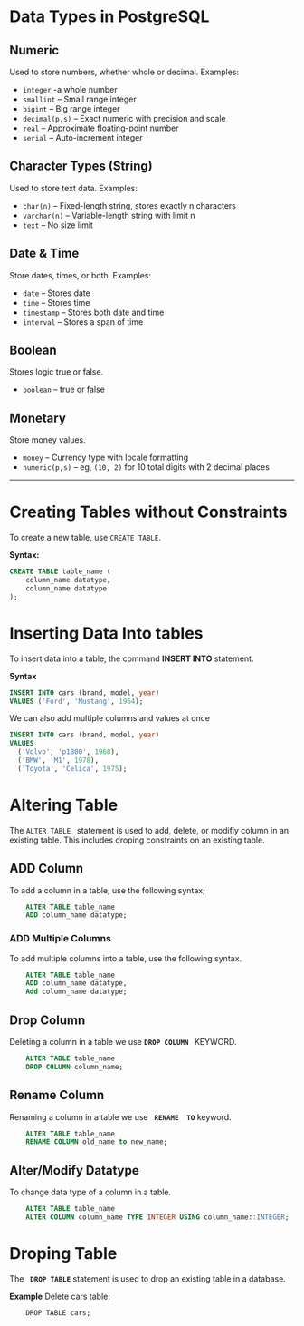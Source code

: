 # Data Types in PostgreSQL

## Numeric

Used to store numbers, whether whole or decimal. Examples:

- `integer` -a whole number
- `smallint` – Small range integer
- `bigint` – Big range integer
- `decimal(p,s)` – Exact numeric with precision and scale
- `real` – Approximate floating-point number
- `serial` – Auto-increment integer

## Character Types (String)

Used to store text data. Examples:

- `char(n)` – Fixed-length string, stores exactly n characters
- `varchar(n)` – Variable-length string with limit n
- `text` – No size limit

## Date & Time

Store dates, times, or both. Examples:

- `date` – Stores date
- `time` – Stores time
- `timestamp` – Stores both date and time
- `interval` – Stores a span of time

## Boolean

Stores logic true or false.

- `boolean` – true or false

## Monetary

Store money values.

- `money` – Currency type with locale formatting
- `numeric(p,s)` – eg, `(10, 2)` for 10 total digits with 2 decimal places

---

# Creating Tables without Constraints

To create a new table, use `CREATE TABLE`.

**Syntax:**

```sql
CREATE TABLE table_name (
    column_name datatype,
    column_name datatype
);
```

# Inserting Data Into tables

To insert data into a table, the command **INSERT INTO** statement. 

**Syntax**
```sql
INSERT INTO cars (brand, model, year)
VALUES ('Ford', 'Mustang', 1964);
```
We can also add multiple columns and values at once

```sql
INSERT INTO cars (brand, model, year)
VALUES
  ('Volvo', 'p1800', 1968),
  ('BMW', 'M1', 1978),
  ('Toyota', 'Celica', 1975);
```

# Altering Table

 The ```ALTER TABLE ``` statement is used to add, delete, or modifiy column in an existing table. This includes droping constraints on an existing table.

## ADD Column

To add a column in a table, use the following syntax;

```sql
    ALTER TABLE table_name
    ADD column_name datatype;
```
### ADD Multiple Columns

To add multiple columns into a table, use the following syntax.
```sql
    ALTER TABLE table_name
    ADD column_name datatype,
    Add column_name datatype;
```

## Drop Column

Deleting a column in a table we use <b>```DROP COLUMN ``` </b> KEYWORD.

```sql
    ALTER TABLE table_name
    DROP COLUMN column_name;
```

## Rename Column

Renaming a column in a table we use <b>``` RENAME  TO```</b> keyword.

```sql
    ALTER TABLE table_name
    RENAME COLUMN old_name to new_name;
```

## Alter/Modify Datatype

To change data type of a column in a table.

```sql
    ALTER TABLE table_name
    ALTER COLUMN column_name TYPE INTEGER USING column_name::INTEGER;
```

# Droping Table
The <b>``` DROP TABLE```</b> statement is used to drop an existing table in a database.

**Example**
Delete cars table:

```
    DROP TABLE cars;
```


 

